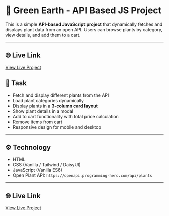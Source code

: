 # 🌱 Green Earth - API Based JS Project

This is a simple **API-based JavaScript project** that dynamically fetches and displays plant data from an open API. Users can browse plants by category, view details, and add them to a cart.

---

## 🌐 Live Link
[View Live Project](https://green-earth-mdnur-06.netlify.app/)

## 📝 Task
- Fetch and display different plants from the API  
- Load plant categories dynamically  
- Display plants in a **3-column card layout**  
- Show plant details in a modal  
- Add to cart functionality with total price calculation  
- Remove items from cart  
- Responsive design for mobile and desktop  

---

## ⚙️ Technology
- HTML  
- CSS (Vanilla / Tailwind / DaisyUI)  
- JavaScript (Vanilla ES6)  
- Open Plant API: `https://openapi.programming-hero.com/api/plants`

---

## 🌐 Live Link
[View Live Project](https://green-earth-mdnur-06.netlify.app/)
